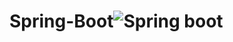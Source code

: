 # Spring-Boot![Spring boot](https://github.com/Carlosreyes2002/Spring-Boot/assets/105017046/9868232e-023a-47f2-b903-0837b607e8bc)

